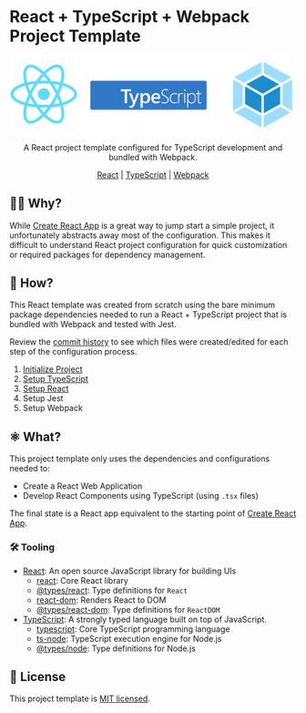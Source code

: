 # React + TypeScript + Webpack Project Template
<div align="center">
  <img alt="React + TypeScript + Webpack" src="./.github/images/react-typescript-webpack.png" width="900px"/><br/>
  <p>A React project template configured for TypeScript development and bundled with Webpack.</p>

  [React](https://reactjs.org/) | [TypeScript](https://www.typescriptlang.org/) | [Webpack](https://webpack.js.org/)
</div>

## 🙋🏽 Why?

While [Create React App](https://create-react-app.dev/) is a great way to jump start a simple project, it unfortunately abstracts away most of the configuration. This makes it difficult to understand React project configuration for quick customization or required packages for dependency management.

## 🧱 How?

This React template was created from scratch using the bare minimum package dependencies needed to run a React + TypeScript project that is bundled with Webpack and tested with Jest.

Review the [commit history](https://github.com/cloud-city-crafted/react-typescript-webpack-template/commits/main) to see which files were created/edited for each step of the configuration process.

1. [Initialize Project](https://github.com/cloud-city-crafted/react-typescript-webpack-template/pull/1)
2. [Setup TypeScript](https://github.com/cloud-city-crafted/react-typescript-webpack-template/pull/2)
3. [Setup React](https://github.com/cloud-city-crafted/react-typescript-webpack-template/pull/3)
4. Setup Jest
5. Setup Webpack

## ⚛️ What?

This project template only uses the dependencies and configurations needed to:

- Create a React Web Application
- Develop React Components using TypeScript (using `.tsx` files)

The final state is a React app equivalent to the starting point of [Create React App](https://create-react-app.dev/).

### 🛠 Tooling
- [React](https://reactjs.org): An open source JavaScript library for building UIs
  - [react](https://www.npmjs.com/package/react): Core React library
  - [@types/react](https://www.npmjs.com/package/@types/react): Type definitions for `React`
  - [react-dom](https://www.npmjs.com/package/react-dom): Renders React to DOM
  - [@types/react-dom](https://www.npmjs.com/package/@types/react-dom): Type definitions for `ReactDOM`
- [TypeScript](https://www.typescriptlang.org/): A strongly typed language built on top of JavaScript.
  - [typescript](https://www.npmjs.com/package/typescript): Core TypeScript programming language
  - [ts-node](https://www.npmjs.com/package/ts-node): TypeScript execution engine for Node.js
  - [@types/node](https://www.npmjs.com/package/@types/node): Type definitions for Node.js
## 🪪 License

This project template is [MIT licensed](https://github.com/cloud-city-crafted/react-typescript-webpack-template/blob/main/LICENSE).